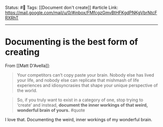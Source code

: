Status: #🌱
Tags: [[Document don't create]] #article
Link: https://mail.google.com/mail/u/0/#inbox/FMfcgzGmvBtHFKgdPNKgVbrNtcFRXRhT
***
# Documenting is the best form of creating

From [[Matt D'Avella]]:

> Your competitors can’t copy paste your brain. Nobody else has lived your life, and nobody else can replicate that mishmash of life experiences and idiosyncrasies that shape your unique perspective of the world.   
  
> So, if you truly want to exist in a category of one, stop trying to ‘create’ and instead, **document the inner workings of that weird, wonderful brain of yours.** #quote 

I love that. Documenting the weird, inner workings of my wonderful brain.